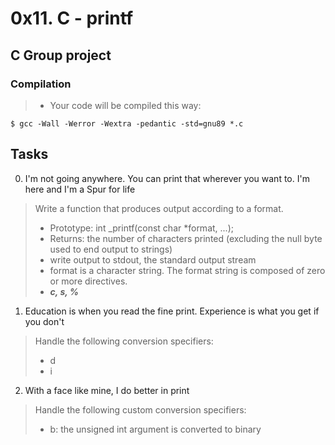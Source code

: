 
# 0x11. C - printf

## **C** Group project

### Compilation
> - Your code will be compiled this way:

```
$ gcc -Wall -Werror -Wextra -pedantic -std=gnu89 *.c
```

## Tasks

0. I'm not going anywhere. You can print that wherever you want to. I'm here and I'm a Spur for life
> Write a function that produces output according to a format.
> - Prototype: int _printf(const char *format, ...);
> - Returns: the number of characters printed (excluding the null byte used to end output to strings)
> - write output to stdout, the standard output stream
> - format is a character string. The format string is composed of zero or more directives. 
> - ***c, s, %***

1. Education is when you read the fine print. Experience is what you get if you don't
> Handle the following conversion specifiers:
> - d
> - i

2. With a face like mine, I do better in print
> Handle the following custom conversion specifiers:
> - b: the unsigned int argument is converted to binary


